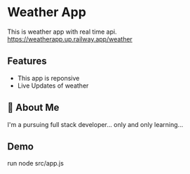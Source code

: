 
# Weather App

This is weather app with real time api.
https://weatherapp.up.railway.app/weather

## Features

- This app is reponsive 
- Live Updates of weather



## 🚀 About Me
I'm a pursuing full stack developer...
only and only learning...

## Demo
run node src/app.js 


